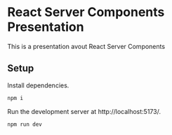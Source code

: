 # React Server Components Presentation

This is a presentation avout React Server Components

## Setup

Install dependencies.

```sh
npm i
```

Run the development server at http://localhost:5173/.

```sh
npm run dev
```
